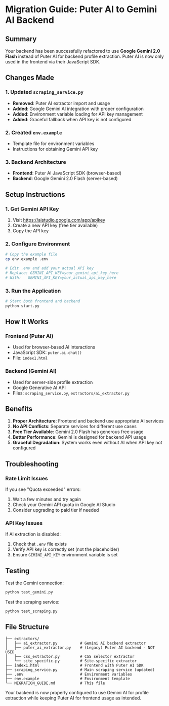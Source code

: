 # Migration Guide: Puter AI to Gemini AI Backend

## Summary

Your backend has been successfully refactored to use **Google Gemini 2.0 Flash** instead of Puter AI for backend profile extraction. Puter AI is now only used in the frontend via their JavaScript SDK.

## Changes Made

### 1. Updated `scraping_service.py`
- **Removed**: Puter AI extractor import and usage
- **Added**: Google Gemini AI integration with proper configuration
- **Added**: Environment variable loading for API key management
- **Added**: Graceful fallback when API key is not configured

### 2. Created `env.example`
- Template file for environment variables
- Instructions for obtaining Gemini API key

### 3. Backend Architecture
- **Frontend**: Puter AI JavaScript SDK (browser-based)
- **Backend**: Google Gemini 2.0 Flash (server-based)

## Setup Instructions

### 1. Get Gemini API Key
1. Visit https://aistudio.google.com/app/apikey
2. Create a new API key (free tier available)
3. Copy the API key

### 2. Configure Environment
```bash
# Copy the example file
cp env.example .env

# Edit .env and add your actual API key
# Replace: GEMINI_API_KEY=your_gemini_api_key_here
# With:   GEMINI_API_KEY=your_actual_api_key_here
```

### 3. Run the Application
```bash
# Start both frontend and backend
python start.py
```

## How It Works

### Frontend (Puter AI)
- Used for browser-based AI interactions
- JavaScript SDK: `puter.ai.chat()`
- File: `index1.html`

### Backend (Gemini AI)
- Used for server-side profile extraction
- Google Generative AI API
- Files: `scraping_service.py`, `extractors/ai_extractor.py`

## Benefits

1. **Proper Architecture**: Frontend and backend use appropriate AI services
2. **No API Conflicts**: Separate services for different use cases
3. **Free Tier Available**: Gemini 2.0 Flash has generous free usage
4. **Better Performance**: Gemini is designed for backend API usage
5. **Graceful Degradation**: System works even without AI when API key not configured

## Troubleshooting

### Rate Limit Issues
If you see "Quota exceeded" errors:
1. Wait a few minutes and try again
2. Check your Gemini API quota in Google AI Studio
3. Consider upgrading to paid tier if needed

### API Key Issues
If AI extraction is disabled:
1. Check that `.env` file exists
2. Verify API key is correctly set (not the placeholder)
3. Ensure `GEMINI_API_KEY` environment variable is set

## Testing

Test the Gemini connection:
```bash
python test_gemini.py
```

Test the scraping service:
```bash
python test_scraping.py
```

## File Structure
```
├── extractors/
│   ├── ai_extractor.py          # Gemini AI backend extractor
│   ├── puter_ai_extractor.py    # (Legacy) Puter AI backend - NOT USED
│   ├── css_extractor.py         # CSS selector extractor
│   └── site_specific.py         # Site-specific extractor
├── index1.html                  # Frontend with Puter AI SDK
├── scraping_service.py          # Main scraping service (updated)
├── .env                         # Environment variables
├── env.example                  # Environment template
└── MIGRATION_GUIDE.md           # This file
```

Your backend is now properly configured to use Gemini AI for profile extraction while keeping Puter AI for frontend usage as intended.
